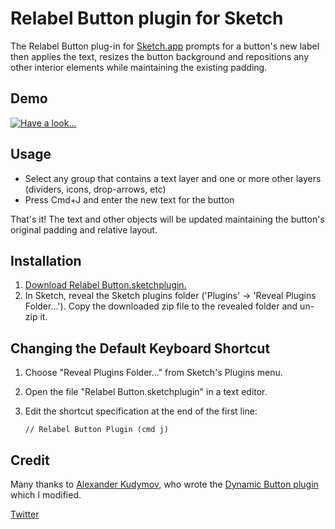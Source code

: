 # Relabel Button plugin for Sketch

The Relabel Button plug-in for [Sketch.app](http://bohemiancoding.com/sketch/) prompts for a button's new label then applies the text, resizes the button background and repositions any other interior elements while maintaining the existing padding.


## Demo



[![Have a look...](http://www.googledrive.com/host/0B8_SojLAvYQlZEYyYUZQSzJUOUU)](http://www.youtube.com/watch?v=14IKFvKiNqM)


## Usage
* Select any group that contains a text layer and one or more other layers (dividers, icons, drop-arrows, etc)
* Press Cmd+J and enter the new text for the button

That's it!  The text and other objects will be updated maintaining the button's original padding and relative layout.


## Installation
1. [Download Relabel Button.sketchplugin.](https://github.com/kenmoore/sketch-relabel-button/archive/master.zip)
2. In Sketch, reveal the Sketch plugins folder ('Plugins' -> 'Reveal Plugins Folder...').
Copy the downloaded zip file to the revealed folder and un-zip it.

## Changing the Default Keyboard Shortcut

1. Choose "Reveal Plugins Folder..." from Sketch's Plugins menu.
2. Open the file "Relabel Button.sketchplugin" in a text editor.
3. Edit the shortcut specification at the end of the first line:

    ```
    // Relabel Button Plugin (cmd j)
    ```


## Credit
Many thanks to [Alexander Kudymov](https://github.com/ddwht), who wrote the [Dynamic Button plugin](https://github.com/ddwht/sketch-dynamic-button) which I modified.



[Twitter](https://twitter.com/itskenmoore)




